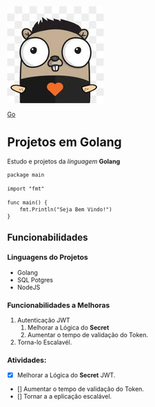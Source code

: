
![Mascote GO](imagem/go.jpg)

[Go](https://go.dev/)

# Projetos em Golang

Estudo e projetos da _linguagem_ **Golang**

```golang 
package main

import "fmt"

func main() {
	fmt.Println("Seja Bem Vindo!")
}
```



## Funcionabilidades

### Linguagens do Projetos

 * Golang
 * SQL Potgres
 * NodeJS  
 
 
### Funcionabilidades a Melhoras

1. Autenticação JWT 
	1. Melhorar a Lógica do **Secret**
	2.  Aumentar o tempo de validação do Token.
2. Torna-lo Escalavél. 



### Atividades:

- [x] Melhorar a Lógica do **Secret** JWT.
- [] Aumentar o tempo de validação do Token.
- [] Tornar a a eplicação escalável.

